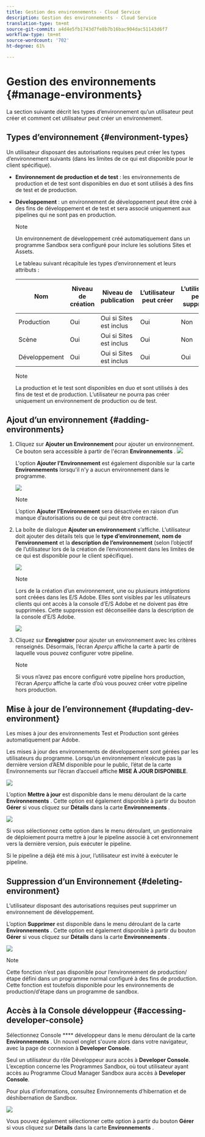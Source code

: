 ```yaml
---
title: Gestion des environnements - Cloud Service
description: Gestion des environnements - Cloud Service
translation-type: tm+mt
source-git-commit: a4d4e5fb1743d7fe8b7b16bac904dac51143d6f7
workflow-type: tm+mt
source-wordcount: '702'
ht-degree: 61%

---
```



# Gestion des environnements {#manage-environments}

La section suivante décrit les types d’environnement qu’un utilisateur peut créer et comment cet utilisateur peut créer un environnement.

## Types d’environnement {#environment-types}

Un utilisateur disposant des autorisations requises peut créer les types d’environnement suivants (dans les limites de ce qui est disponible pour le client spécifique).

* **Environnement de production et de test** : les environnements de production et de test sont disponibles en duo et sont utilisés à des fins de test et de production.

* **Développement** : un environnement de développement peut être créé à des fins de développement et de test et sera associé uniquement aux pipelines qui ne sont pas en production.

   >[!NOTE]
   >Un environnement de développement créé automatiquement dans un programme Sandbox sera configuré pour inclure les solutions Sites et Assets.

   Le tableau suivant récapitule les types d’environnement et leurs attributs :

   | Nom | Niveau de création | Niveau de publication | L’utilisateur peut créer | L’utilisateur peut supprimer | Pipeline pouvant être associé à l’environnement |
   |--- |--- |--- |--- |---|---|
   | Production | Oui | Oui si Sites est inclus | Oui | Non | Pipeline de production |
   | Scène | Oui | Oui si Sites est inclus | Oui | Non | Pipeline de production |
   | Développement | Oui | Oui si Sites est inclus | Oui | Oui | Pipeline hors production |

   >[!NOTE]
   >La production et le test sont disponibles en duo et sont utilisés à des fins de test et de production. L’utilisateur ne pourra pas créer uniquement un environnement de production ou de test.

## Ajout d’un environnement {#adding-environments}


1. Cliquez sur **Ajouter un Environnement** pour ajouter un environnement. Ce bouton sera accessible à partir de l&#39;écran **Environnements** .
   ![](assets/no-environment-2.png)


   L&#39;option **Ajouter l&#39;Environnement** est également disponible sur la carte **Environnements** lorsqu&#39;il n&#39;y a aucun environnement dans le programme.

   ![](assets/no-environments.png)

   >[!NOTE]
   >L’option **Ajouter l’Environnement** sera désactivée en raison d’un manque d’autorisations ou de ce qui peut être contracté.

1. La boîte de dialogue **Ajouter un environnement** s’affiche. L’utilisateur doit ajouter des détails tels que le **type d’environnement**, **nom de l’environnement** et la **description de l’environnement** (selon l’objectif de l’utilisateur lors de la création de l’environnement dans les limites de ce qui est disponible pour le client spécifique).

   ![](assets/add-environment2.png)

   >[!NOTE]
   >Lors de la création d’un environnement, une ou plusieurs *intégrations* sont créées dans les E/S Adobe. Elles sont visibles par les utilisateurs clients qui ont accès à la console d’E/S Adobe et ne doivent pas être supprimées. Cette suppression est déconseillée dans la description de la console d’E/S Adobe.

   ![](assets/add-environment-image1.png)

1. Cliquez sur **Enregistrer** pour ajouter un environnement avec les critères renseignés. Désormais, l’écran *Aperçu* affiche la carte à partir de laquelle vous pouvez configurer votre pipeline.

   >[!NOTE]
   >Si vous n’avez pas encore configuré votre pipeline hors production, l’écran *Aperçu* affiche la carte d’où vous pouvez créer votre pipeline hors production.

## Mise à jour de l’environnement {#updating-dev-environment}

Les mises à jour des environnements Test et Production sont gérées automatiquement par Adobe.

Les mises à jour des environnements de développement sont gérées par les utilisateurs du programme. Lorsqu’un environnement n’exécute pas la dernière version d’AEM disponible pour le public, l’état de la carte Environnements sur l’écran d’accueil affiche **MISE À JOUR DISPONIBLE**.

![](assets/manage-environments2.png)


L’option **Mettre à jour** est disponible dans le menu déroulant de la carte **Environnements** .
Cette option est également disponible à partir du bouton **Gérer** si vous cliquez sur **Détails** dans la carte **Environnements** .

![](assets/update-environment2.png)

Si vous sélectionnez cette option dans le menu déroulant, un gestionnaire de déploiement pourra mettre à jour le pipeline associé à cet environnement vers la dernière version, puis exécuter le pipeline.

Si le pipeline a déjà été mis à jour, l’utilisateur est invité à exécuter le pipeline.

## Suppression d’un Environnement {#deleting-environment}

L’utilisateur disposant des autorisations requises peut supprimer un environnement de développement.

L’option **Supprimer** est disponible dans le menu déroulant de la carte **Environnements** .
Cette option est également disponible à partir du bouton **Gérer** si vous cliquez sur **Détails** dans la carte **Environnements** .

![](assets/deleting-environment1.png)

>[!NOTE]
Cette fonction n’est pas disponible pour l’environnement de production/étape défini dans un programme normal configuré à des fins de production. Cette fonction est toutefois disponible pour les environnements de production/d’étape dans un programme de sandbox.

## Accès à la Console développeur {#accessing-developer-console}

Sélectionnez Console **** développeur dans le menu déroulant de la carte **Environnements** . Un nouvel onglet s&#39;ouvre alors dans votre navigateur, avec la page de connexion à **Developer Console**.

Seul un utilisateur du rôle Développeur aura accès à **Developer Console**. L’exception concerne les Programmes Sandbox, où tout utilisateur ayant accès au Programme Cloud Manager Sandbox aura accès à **Developer Console**.

Pour plus d’informations, consultez Environnements [](https://docs.adobe.com/content/help/en/experience-manager-cloud-service/onboarding/getting-access/cloud-service-programs/sandbox-programs.html#hibernating-introduction) d’hibernation et de déshibernation de Sandbox.


![](assets/dev-console1.png)

Vous pouvez également sélectionner cette option à partir du bouton **Gérer** si vous cliquez sur **Détails** dans la carte **Environnements** .

